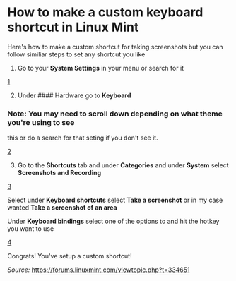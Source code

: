 # How to make a custom keyboard shortcut in Linux Mint

Here's how to make a custom shortcut for taking screenshots but you can follow
similiar steps to set any shortcut you like

1. Go to your **System Settings** in your menu or search for it

[1](https://github.com/petrellaperspective/Koitech/blob/main/github_images/systemsettings_linuxmint.png)

2. Under #### Hardware go to **Keyboard**

### Note: You may need to scroll down depending on what theme you're using to see
this or do a search for that seting if you don't see it.

[2](https://github.com/petrellaperspective/Koitech/blob/main/github_images/keyboardshortcut_linuxmint01.png)

3. Go to the **Shortcuts** tab and under **Categories** and under **System** select
**Screenshots and Recording**

[3](https://github.com/petrellaperspective/Koitech/blob/main/github_images/screenshotshortcut_linuxmint02.png)

Select under **Keyboard shortcuts** select **Take a screenshot** or in my case wanted
**Take a screenshot of an area**

Under **Keyboard bindings** select one of the options to and hit the hotkey you want to use

[4](https://github.com/petrellaperspective/Koitech/blob/main/github_images/screenshot_linuxmint04.png)

Congrats! You've setup a custom shortcut!

_Source:_ https://forums.linuxmint.com/viewtopic.php?t=334651

